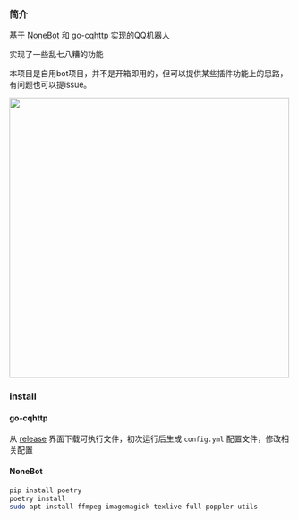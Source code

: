 ### 简介

基于 [NoneBot](https://github.com/nonebot/nonebot2) 和 [go-cqhttp](https://github.com/Mrs4s/go-cqhttp) 实现的QQ机器人

实现了一些乱七八糟的功能

本项目是自用bot项目，并不是开箱即用的，但可以提供某些插件功能上的思路，有问题也可以提issue。

<div align="left">
  <img src="https://s2.loli.net/2022/12/07/1AjdhNVYqRQ3pyD.png" width="500" />
</div>

### install

#### go-cqhttp

从 [release](https://github.com/Mrs4s/go-cqhttp/releases) 界面下载可执行文件，初次运行后生成 `config.yml` 配置文件，修改相关配置

#### NoneBot

```bash
pip install poetry
poetry install
sudo apt install ffmpeg imagemagick texlive-full poppler-utils
```
